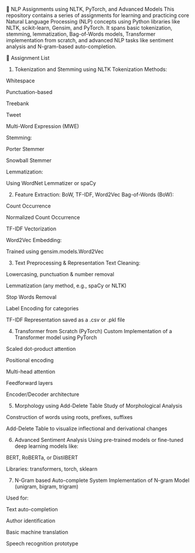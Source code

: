 🧠 NLP Assignments using NLTK, PyTorch, and Advanced Models
This repository contains a series of assignments for learning and practicing core Natural Language Processing (NLP) concepts using Python libraries like NLTK, scikit-learn, Gensim, and PyTorch. It spans basic tokenization, stemming, lemmatization, Bag-of-Words models, Transformer implementation from scratch, and advanced NLP tasks like sentiment analysis and N-gram-based auto-completion.

📂 Assignment List
1. Tokenization and Stemming using NLTK
Tokenization Methods:

Whitespace

Punctuation-based

Treebank

Tweet

Multi-Word Expression (MWE)

Stemming:

Porter Stemmer

Snowball Stemmer

Lemmatization:

Using WordNet Lemmatizer or spaCy

2. Feature Extraction: BoW, TF-IDF, Word2Vec
Bag-of-Words (BoW):

Count Occurrence

Normalized Count Occurrence

TF-IDF Vectorization

Word2Vec Embedding:

Trained using gensim.models.Word2Vec

3. Text Preprocessing & Representation
Text Cleaning:

Lowercasing, punctuation & number removal

Lemmatization (any method, e.g., spaCy or NLTK)

Stop Words Removal

Label Encoding for categories

TF-IDF Representation saved as a .csv or .pkl file

4. Transformer from Scratch (PyTorch)
Custom Implementation of a Transformer model using PyTorch

Scaled dot-product attention

Positional encoding

Multi-head attention

Feedforward layers

Encoder/Decoder architecture

5. Morphology using Add-Delete Table
Study of Morphological Analysis

Construction of words using roots, prefixes, suffixes

Add-Delete Table to visualize inflectional and derivational changes

6. Advanced Sentiment Analysis
Using pre-trained models or fine-tuned deep learning models like:

BERT, RoBERTa, or DistilBERT

Libraries: transformers, torch, sklearn

7. N-Gram based Auto-complete System
Implementation of N-gram Model (unigram, bigram, trigram)

Used for:

Text auto-completion

Author identification

Basic machine translation

Speech recognition prototype

